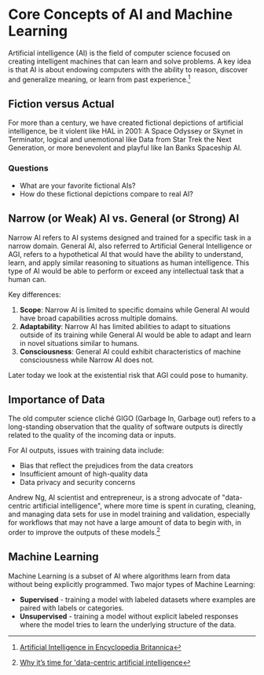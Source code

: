 # Core Concepts of AI and Machine Learning

Artificial intelligence (AI) is the field of computer science focused on creating 
intelligent machines that can learn and solve problems. A key idea is that AI
is about endowing computers with the ability to reason, discover and generalize
meaning, or learn from past experience.[^ENCYBRIT]

## Fiction versus Actual
For more than a century, we have created fictional depictions of artificial 
intelligence, be it violent like HAL in 2001: A Space Odyssey or Skynet in 
Terminator, logical and unemotional like Data from Star Trek the Next Generation,
or more benevolent and playful like Ian Banks Spaceship AI. 

### Questions
- What are your favorite fictional AIs? 
- How do these fictional depictions compare to real AI?
 
## Narrow (or Weak) AI vs. General (or Strong) AI
Narrow AI refers to AI systems designed and trained for a specific task in a narrow
domain. General AI, also referred to Artificial General Intelligence or AGI, refers to a 
hypothetical AI that would have the ability to understand, 
learn, and apply similar reasoning to situations as human intelligence. This type of 
AI would be able to perform or exceed any intellectual task that a human can.

Key differences:

1. **Scope**: Narrow AI is limited to specific domains while General AI would have broad
   capabilities across multiple domains.
1. **Adaptability**: Narrow AI has limited abilities to adapt to situations outside of
   its training while General AI would be able to adapt and learn in novel situations 
   similar to humans.
1. **Consciousness**: General AI could exhibit characteristics of machine consciousness while 
   Narrow AI does not.

Later today we look at the existential risk that AGI could pose to humanity.

## Importance of Data
The old computer science cliché GIGO (Garbage In, Garbage out) refers to a long-standing
observation that the quality of software outputs is directly related to the quality of
the incoming data or inputs. 

For AI outputs, issues with training data include:

- Bias that reflect the prejudices from the data creators
- Insufficient amount of high-quality data
- Data privacy and security concerns

Andrew Ng, AI scientist and entrepreneur, is a strong advocate of "data-centric 
artificial intelligence", where more time is spent in curating, cleaning, and managing
data sets for use in model training and validation, especially for workflows that may
not have a large amount of data to begin with, in order to improve the outputs of 
these models.[^NG] 

## Machine Learning 
Machine Learning is a subset of AI where algorithms learn from data without being
explicitly programmed. Two major types of Machine Learning:

- **Supervised** - training a model with labeled datasets where examples are paired 
  with labels or categories. 
- **Unsupervised** - training a model without explicit labeled responses where the model
  tries to learn the underlying structure of the data.

[^ENCYBRIT]: [Artificial Intelligence in Encyclopedia Britannica](https://www.britannica.com/technology/artificial-intelligence)
[^NG]: [Why it’s time for 'data-centric artificial intelligence](https://mitsloan.mit.edu/ideas-made-to-matter/why-its-time-data-centric-artificial-intelligence)
